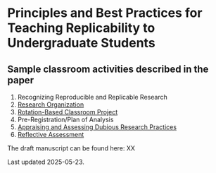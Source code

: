 # Principles and Best Practices for Teaching Replicability to Undergraduate Students

## Sample classroom activities described in the paper

1. Recognizing Reproducible and Replicable Research
2. [Research Organization](CreatingReproductionDocumentationExercise)
3. [Rotation-Based Classroom Project](Rotation)
4. Pre-Registration/Plan of Analysis
5. [Appraising and Assessing Dubious Research Practices](Assessing-Dubious-Research)
6. [Reflective Assessment](Reproducible-Code-Self-Assessment)

The draft manuscript can be found here: XX


Last updated 2025-05-23.
